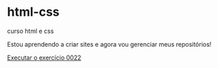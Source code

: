 # html-css
 curso html e css

Estou aprendendo a criar sites e agora vou gerenciar meus repositórios!

<a href="https://github.com/gramarxs/html-css/tree/main/exercicios-gra/ex0022"> Executar o exercício 0022</a>